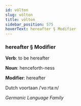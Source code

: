 ```yaml
---
id: völton
slug: völton
title: völton
sidebar_position: 575
hoverText: hereafter § Modifier
---
```


### hereafter § Modifier

**Verb**: to be hereafter

**Noun**: henceforth-ness

**Modifier**: hereafter

Dutch voortaan /ˈvoːrtaːn/

*Germanic Language Family*